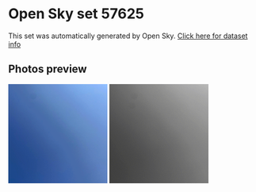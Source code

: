 # Open Sky set 57625
This set was automatically generated by Open Sky.
[Click here for dataset info](https://github.com/0x4248/opensky/blob/master/dataset/57625/info.json)
## Photos preview
<img src="https://raw.githubusercontent.com/0x4248/opensky/master/dataset/57625/photos.gif" width="200px"/>
<img src="https://raw.githubusercontent.com/0x4248/opensky/master/dataset/57625/photos_bw.gif" width="200px"/>

